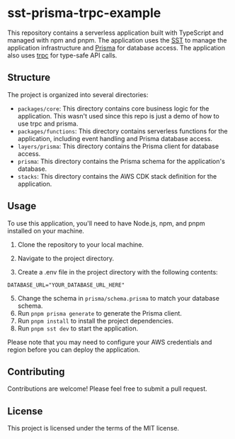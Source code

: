# sst-prisma-trpc-example

This repository contains a serverless application built with TypeScript and managed with npm and pnpm. The application uses the [SST](https://sst.dev/) to manage the application infrastructure and [Prisma](https://www.prisma.io/) for database access. The application also uses [trpc](https://trpc.io/) for type-safe API calls.

## Structure

The project is organized into several directories:

- `packages/core`: This directory contains core business logic for the application. This wasn't used since this repo is just a demo of how to use trpc and prisma.
- `packages/functions`: This directory contains serverless functions for the application, including event handling and Prisma database access.
- `layers/prisma`: This directory contains the Prisma client for database access.
- `prisma`: This directory contains the Prisma schema for the application's database.
- `stacks`: This directory contains the AWS CDK stack definition for the application.

## Usage

To use this application, you'll need to have Node.js, npm, and pnpm installed on your machine.

1. Clone the repository to your local machine.
2. Navigate to the project directory.

3. Create a .env file in the project directory with the following contents:

```
DATABASE_URL="YOUR_DATABASE_URL_HERE"
```

5. Change the schema in `prisma/schema.prisma` to match your database schema.
6. Run `pnpm prisma generate` to generate the Prisma client.
7. Run `pnpm install` to install the project dependencies.
8. Run `pnpm sst dev` to start the application.

Please note that you may need to configure your AWS credentials and region before you can deploy the application.

## Contributing

Contributions are welcome! Please feel free to submit a pull request.

## License

This project is licensed under the terms of the MIT license.
